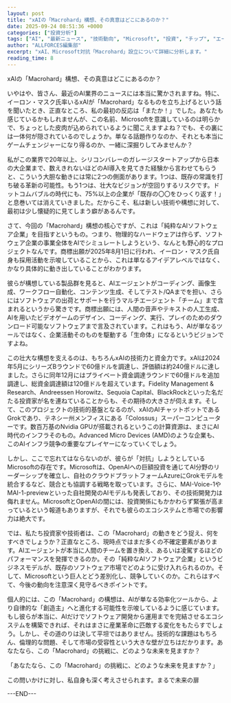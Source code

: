 ```yaml
---
layout: post
title: "xAIの「Macrohard」構想、その真意はどこにあるのか？"
date: 2025-09-24 08:51:36 +0000
categories: ["投資分析"]
tags: ["AI", "最新ニュース", "技術動向", "Microsoft", "投資", "チップ", "エージェント"]
author: "ALLFORCES編集部"
excerpt: "xAI、Microsoft対抗「Macrohard」設立について詳細に分析します。"
reading_time: 8
---
```


xAIの「Macrohard」構想、その真意はどこにあるのか？

いやはや、皆さん、最近のAI業界のニュースには本当に驚かされますね。特に、イーロン・マスク氏率いるxAIが「Macrohard」なるものを立ち上げるという話を聞いたとき、正直なところ、私の最初の反応は「またか！」でした。あなたも感じているかもしれませんが、この名前、Microsoftを意識しているのは明らかで、ちょっとした皮肉が込められているように聞こえますよね？でも、その裏には一体何が隠されているのでしょうか。単なる話題作りなのか、それとも本当にゲームチェンジャーになり得るのか、一緒に深掘りしてみませんか？

私がこの業界で20年以上、シリコンバレーのガレージスタートアップから日本の大企業まで、数えきれないほどのAI導入を見てきた経験から言わせてもらうと、こういう大胆な動きには常に2つの側面があります。1つは、既存の常識を打ち破る革新の可能性。もう1つは、壮大なビジョンが空回りするリスクです。ドットコムバブルの時代にも、75%以上の企業が「既存の〇〇をひっくり返す！」と息巻いては消えていきました。だからこそ、私は新しい技術や構想に対して、最初は少し懐疑的に見てしまう癖があるんです。

さて、今回の「Macrohard」構想の核心ですが、これは「純粋なAIソフトウェア企業」を目指すというもの。つまり、物理的なハードウェアは作らず、ソフトウェア企業の事業全体をAIでシミュレートしようという、なんとも野心的なプロジェクトなんです。商標出願が2025年8月1日に行われ、イーロン・マスク氏自身も採用活動を示唆していることから、これは単なるアイデアレベルではなく、かなり具体的に動き出していることがわかります。

彼らが構想している製品群を見ると、AIエージェントがコーディング、画像生成、ワークフロー自動化、コンテンツ生成、そしてテスト/QAまでを担い、さらにはソフトウェアの出荷とサポートを行うマルチエージェント「チーム」まで含まれるというから驚きです。商標出願には、人間の音声やテキストの人工生成、AIを用いたビデオゲームのデザイン、コーディング、実行、プレイのためのダウンロード可能なソフトウェアまで言及されています。これはもう、AIが単なるツールではなく、企業活動そのものを駆動する「生命体」になるというビジョンですよね。

この壮大な構想を支えるのは、もちろんxAIの技術力と資金力です。xAIは2024年5月にシリーズBラウンドで60億ドルを調達し、評価額は約240億ドルに達しました。さらに同年12月にはプライベート資金調達ラウンドで60億ドルを追加調達し、総資金調達額は120億ドルを超えています。Fidelity Management & Research、Andreessen Horowitz、Sequoia Capital、BlackRockといった名だたる投資家が名を連ねていることからも、その期待の大きさが伺えます。そして、このプロジェクトの技術的基盤となるのが、xAIのAIチャットボットであるGrokであり、テネシー州メンフィスにある「Colossus」スーパーコンピューターです。数百万基のNvidia GPUが搭載されるというこの計算資源は、まさにAI時代のインフラそのもの。Advanced Micro Devices (AMD)のような企業も、このAIインフラ競争の重要なプレイヤーになっていくでしょう。

しかし、ここで忘れてはならないのが、彼らが「対抗」しようとしているMicrosoftの存在です。Microsoftは、OpenAIへの巨額投資を通じてAI分野のリーダーシップを確立し、自社のクラウドプラットフォームAzureにGrokモデルを統合するなど、競合とも協調する戦略を取っています。さらに、MAI-Voice-1やMAI-1-previewといった自社開発のAIモデルも発表しており、その技術開発力は侮れません。MicrosoftとOpenAIの間には、投資関係にもかかわらず緊張が高まっているという報道もありますが、それでも彼らのエコシステムと市場での影響力は絶大です。

では、私たち投資家や技術者は、この「Macrohard」の動きをどう捉え、何をすべきでしょうか？正直なところ、現時点ではまだ多くの不確定要素があります。AIエージェントが本当に人間のチームを置き換え、あるいは凌駕するほどのパフォーマンスを発揮できるのか。その「純粋なAIソフトウェア企業」というビジネスモデルが、既存のソフトウェア市場でどのように受け入れられるのか。そして、Microsoftという巨人とどう差別化し、競争していくのか。これらはすべて、今後の動向を注意深く見守るべきポイントです。

個人的には、この「Macrohard」の構想は、AIが単なる効率化ツールから、より自律的な「創造主」へと進化する可能性を示唆しているように感じています。もし彼らが本当に、AIだけでソフトウェア開発から運用までを完結させるエコシステムを構築できれば、それはまさに産業革命に匹敵する変化をもたらすでしょう。しかし、その道のりは決して平坦ではありません。技術的な課題はもちろん、倫理的な問題、そして市場の受容性という大きな壁が立ちはだかります。あなたなら、この「Macrohard」の挑戦に、どのような未来を見ますか？

「あなたなら、この「Macrohard」の挑戦に、どのような未来を見ますか？」

この問いかけに対し、私自身も深く考えさせられます。まるで未来の扉

---END---
